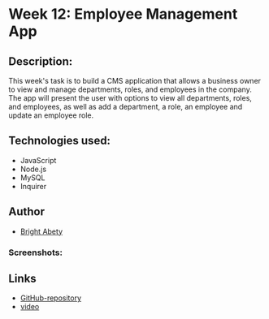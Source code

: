 # Week 12: Employee Management App
## Description:
This week's task is to build a CMS application that allows a business owner to view and manage departments, roles, and employees in the company. The app will present the user with options to view all departments, roles, and employees, as well as add a department, a role, an employee and update an employee role.


## Technologies used:
- JavaScript 
- Node.js
- MySQL
- Inquirer

## Author
- [Bright Abety](https://github.com/kagebright)

### Screenshots: 

## Links
- [GitHub-repository](https://github.com/kagebright/Bright-EmployeeTracker)
- [video]()
